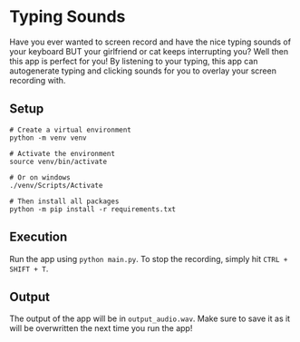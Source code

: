 # Typing Sounds

Have you ever wanted to screen record and have the nice typing sounds of your keyboard BUT your girlfriend or cat keeps interrupting you? Well then this app is perfect for you! By listening to your typing, this app can autogenerate typing and clicking sounds for you to overlay your screen recording with.

## Setup

```
# Create a virtual environment
python -m venv venv

# Activate the environment
source venv/bin/activate

# Or on windows
./venv/Scripts/Activate

# Then install all packages
python -m pip install -r requirements.txt
```

## Execution

Run the app using `python main.py`. To stop the recording, simply hit `CTRL + SHIFT + T`.

## Output

The output of the app will be in `output_audio.wav`. Make sure to save it as it will be overwritten the next time you run the app!
